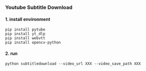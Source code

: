 ### Youtube Subtitle Download

#### 1. install environment

```
pip install pytube
pip install yt_dlp
pip install webvtt
pip install opencv-python
```

#### 2. run

```
python subtitledownload --video_url XXX --video_save_path XXX
```
